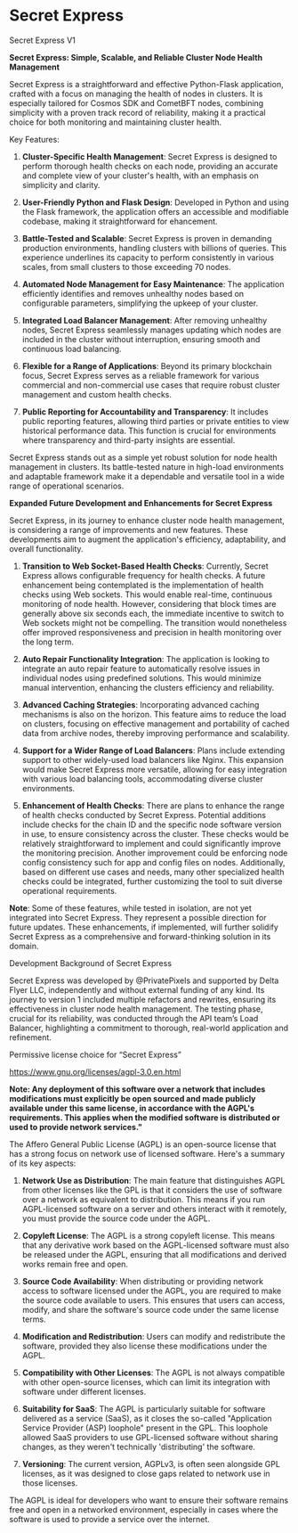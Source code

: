 # Secret Express

Secret Express V1

**Secret Express: Simple, Scalable, and Reliable Cluster Node Health Management**

Secret Express is a straightforward and effective Python-Flask application, crafted with a focus on managing the health of nodes in clusters. It is especially tailored for Cosmos SDK and CometBFT nodes, combining simplicity with a proven track record of reliability, making it a practical choice for both monitoring and maintaining cluster health.

Key Features:

1. **Cluster-Specific Health Management**: Secret Express is designed to perform thorough health checks on each node, providing an accurate and complete view of your cluster's health, with an emphasis on simplicity and clarity.

2. **User-Friendly Python and Flask Design**: Developed in Python and using the Flask framework, the application offers an accessible and modifiable codebase, making it straightforward for ehancement.

3. **Battle-Tested and Scalable**: Secret Express is proven in demanding production environments, handling clusters with billions of queries. This experience underlines its capacity to perform consistently in various scales, from small clusters to those exceeding 70 nodes.

4. **Automated Node Management for Easy Maintenance**: The application efficiently identifies and removes unhealthy nodes based on configurable parameters, simplifying the upkeep of your cluster.

5. **Integrated Load Balancer Management**: After removing unhealthy nodes, Secret Express seamlessly manages updating which nodes are included in the cluster without interruption, ensuring smooth and continuous load balancing.

6. **Flexible for a Range of Applications**: Beyond its primary blockchain focus, Secret Express serves as a reliable framework for various commercial and non-commercial use cases that require robust cluster management and custom health checks.

7. **Public Reporting for Accountability and Transparency**: It includes public reporting features, allowing third parties or private entities to view historical performance data. This function is crucial for environments where transparency and third-party insights are essential.

Secret Express stands out as a simple yet robust solution for node health management in clusters. Its battle-tested nature in high-load environments and adaptable framework make it a dependable and versatile tool in a wide range of operational scenarios.

**Expanded Future Development and Enhancements for Secret Express**

Secret Express, in its journey to enhance cluster node health management, is considering a range of improvements and new features. These developments aim to augment the application's efficiency, adaptability, and overall functionality.

1. **Transition to Web Socket-Based Health Checks**: Currently, Secret Express allows configurable frequency for health checks. A future enhancement being contemplated is the implementation of health checks using Web sockets. This would enable real-time, continuous monitoring of node health. However, considering that block times are generally above six seconds each, the immediate incentive to switch to Web sockets might not be compelling. The transition would nonetheless offer improved responsiveness and precision in health monitoring over the long term.

2. **Auto Repair Functionality Integration**: The application is looking to integrate an auto repair feature to automatically resolve issues in individual nodes using predefined solutions. This would minimize manual intervention, enhancing the clusters efficiency and reliability.

3. **Advanced Caching Strategies**: Incorporating advanced caching mechanisms is also on the horizon. This feature aims to reduce the load on clusters, focusing on effective management and portability of cached data from archive nodes, thereby improving performance and scalability.

4. **Support for a Wider Range of Load Balancers**: Plans include extending support to other widely-used load balancers like Nginx. This expansion would make Secret Express more versatile, allowing for easy integration with various load balancing tools, accommodating diverse cluster environments.

5. **Enhancement of Health Checks**: There are plans to enhance the range of health checks conducted by Secret Express. Potential additions include checks for the chain ID and the specific node software version in use, to ensure consistency across the cluster. These checks would be relatively straightforward to implement and could significantly improve the monitoring precision. Another improvement could be enforcing node config consistency such for app and config files on nodes. Additionally, based on different use cases and needs, many other specialized health checks could be integrated, further customizing the tool to suit diverse operational requirements.

**Note**: Some of these features, while tested in isolation, are not yet integrated into Secret Express. They represent a possible direction for future updates. These enhancements, if implemented, will further solidify Secret Express as a comprehensive and forward-thinking solution in its domain.


Development Background of Secret Express

Secret Express was developed by @PrivatePixels and supported by Delta Flyer LLC, independently and without external funding of any kind. Its journey to version 1 included multiple refactors and rewrites, ensuring its effectiveness in cluster node health management. The testing phase, crucial for its reliability, was conducted through the API team’s Load Balancer, highlighting a commitment to thorough, real-world application and refinement.

Permissive license choice for “Secret Express” 

https://www.gnu.org/licenses/agpl-3.0.en.html

**Note: Any deployment of this software over a network that includes modifications must explicitly be open sourced and made publicly available under this same license, in accordance with the AGPL's requirements. This applies when the modified software is distributed or used to provide network services."**

The Affero General Public License (AGPL) is an open-source license that has a strong focus on network use of licensed software. Here's a summary of its key aspects:

1. **Network Use as Distribution**: The main feature that distinguishes AGPL from other licenses like the GPL is that it considers the use of software over a network as equivalent to distribution. This means if you run AGPL-licensed software on a server and others interact with it remotely, you must provide the source code under the AGPL.

2. **Copyleft License**: The AGPL is a strong copyleft license. This means that any derivative work based on the AGPL-licensed software must also be released under the AGPL, ensuring that all modifications and derived works remain free and open.

3. **Source Code Availability**: When distributing or providing network access to software licensed under the AGPL, you are required to make the source code available to users. This ensures that users can access, modify, and share the software's source code under the same license terms.

4. **Modification and Redistribution**: Users can modify and redistribute the software, provided they also license these modifications under the AGPL.

5. **Compatibility with Other Licenses**: The AGPL is not always compatible with other open-source licenses, which can limit its integration with software under different licenses.

6. **Suitability for SaaS**: The AGPL is particularly suitable for software delivered as a service (SaaS), as it closes the so-called "Application Service Provider (ASP) loophole" present in the GPL. This loophole allowed SaaS providers to use GPL-licensed software without sharing changes, as they weren't technically 'distributing' the software.

7. **Versioning**: The current version, AGPLv3, is often seen alongside GPL licenses, as it was designed to close gaps related to network use in those licenses.

The AGPL is ideal for developers who want to ensure their software remains free and open in a networked environment, especially in cases where the software is used to provide a service over the internet.

